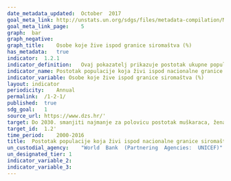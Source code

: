 ```yaml
---
date_metadata_updated:	October  2017
goal_meta_link:	http://unstats.un.org/sdgs/files/metadata-compilation/Metadata-Goal-1.pdf'
goal_meta_link_page:	5
graph:	bar
graph_negative:	
graph_title:	Osobe koje žive ispod granice siromaštva (%)
has_metadata:	true
indicator:	1.2.1
indicator_definition:	Ovaj pokazatelj prikazuje postotak ukupne populacije i postotak zaposlene populacije koja živi u kućanstvima kojima je potrošnja ili dohodak po članu kućanstva ispod nacionalne granice siromaštva. 
indicator_name:	Postotak populacije koja živi ispod nacionalne granice siromaštva, prema spolu i dobi
indicator_variable:	Osobe koje žive ispod granice siromaštva (%)
layout:	indicator
periodicity:	Annual
permalink:	/1-2-1/
published:	true
sdg_goal:	1
source_url:	https://www.dzs.hr/'
target:	Do 2030. smanjiti najmanje za polovicu postotak muškaraca, žena i djece svih dobnih skupina koja žive u siromaštvu u svim svojim dimenzijama prema nacionalnim definicijama siromaštva
target_id:	1.2'
time_period:	2000-2016
title:	Postotak populacije koja živi ispod nacionalne granice siromaštva, prema spolu i dobi
un_custodial_agency:	"World  Bank  (Partnering  Agencies:  UNICEF)"
un_designated_tier:	1
indicator_variable_2:	
indicator_variable_3:
---
```

